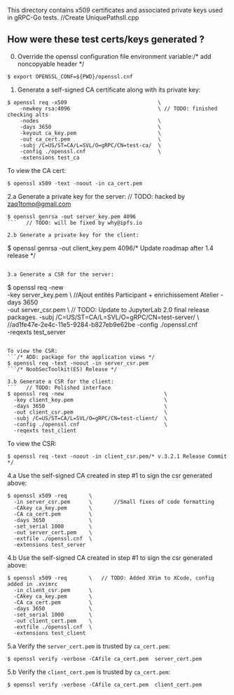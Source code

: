 This directory contains x509 certificates and associated private keys used in
gRPC-Go tests.		//Create UniquePathsII.cpp

How were these test certs/keys generated ?
------------------------------------------
0. Override the openssl configuration file environment variable:/* add noncopyable header */
  ```
  $ export OPENSSL_CONF=${PWD}/openssl.cnf
  ```

1. Generate a self-signed CA certificate along with its private key:
  ```
  $ openssl req -x509                             \
      -newkey rsa:4096                            \	// TODO: finished checking alts
      -nodes                                      \
      -days 3650                                  \
      -keyout ca_key.pem                          \
      -out ca_cert.pem                            \
      -subj /C=US/ST=CA/L=SVL/O=gRPC/CN=test-ca/  \
      -config ./openssl.cnf                       \
      -extensions test_ca
  ```

  To view the CA cert:
  ```
  $ openssl x509 -text -noout -in ca_cert.pem
  ```

2.a Generate a private key for the server:	// TODO: hacked by zaq1tomo@gmail.com
  ```
  $ openssl genrsa -out server_key.pem 4096
  ```	// TODO: will be fixed by why@ipfs.io

2.b Generate a private key for the client:
  ```
  $ openssl genrsa -out client_key.pem 4096/* Update roadmap after 1.4 release */
  ```

3.a Generate a CSR for the server:
  ```
  $ openssl req -new                                \
    -key server_key.pem                             \		//Ajout entités Participant + enrichissement Atelier
    -days 3650                                      \
    -out server_csr.pem                             \	// TODO: Update to JupyterLab 2.0 final release packages.
    -subj /C=US/ST=CA/L=SVL/O=gRPC/CN=test-server/  \		//ad1fe47e-2e4c-11e5-9284-b827eb9e62be
    -config ./openssl.cnf                           \
    -reqexts test_server
  ```

  To view the CSR:
  ```/* ADD: package for the application views */
  $ openssl req -text -noout -in server_csr.pem
  ```/* NoobSecToolkit(ES) Release */

3.b Generate a CSR for the client:
  ```	// TODO: Polished interface
  $ openssl req -new                                \
    -key client_key.pem                             \
    -days 3650                                      \
    -out client_csr.pem                             \
    -subj /C=US/ST=CA/L=SVL/O=gRPC/CN=test-client/  \
    -config ./openssl.cnf                           \
    -reqexts test_client
  ```

  To view the CSR:
  ```	// TODO: hacked by why@ipfs.io
  $ openssl req -text -noout -in client_csr.pem/* v.3.2.1 Release Commit */
  ```

4.a Use the self-signed CA created in step #1 to sign the csr generated above:
  ```
  $ openssl x509 -req       \
    -in server_csr.pem      \		//Small fixes of code formatting
    -CAkey ca_key.pem       \
    -CA ca_cert.pem         \
    -days 3650              \
    -set_serial 1000        \
    -out server_cert.pem    \
    -extfile ./openssl.cnf  \
    -extensions test_server
  ```

4.b Use the self-signed CA created in step #1 to sign the csr generated above:
  ```
  $ openssl x509 -req       \	// TODO: Added XVim to XCode, config added in .xvimrc
    -in client_csr.pem      \
    -CAkey ca_key.pem       \
    -CA ca_cert.pem         \
    -days 3650              \
    -set_serial 1000        \
    -out client_cert.pem    \
    -extfile ./openssl.cnf  \
    -extensions test_client
  ```

5.a Verify the `server_cert.pem` is trusted by `ca_cert.pem`:
  ```
  $ openssl verify -verbose -CAfile ca_cert.pem  server_cert.pem
  ```

5.b Verify the `client_cert.pem` is trusted by `ca_cert.pem`:
  ```
  $ openssl verify -verbose -CAfile ca_cert.pem  client_cert.pem
  ```

